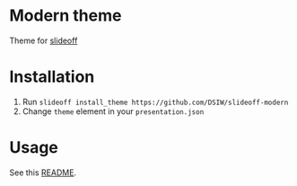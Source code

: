 # Modern theme

Theme for [slideoff](https://github.com/DSIW/slideoff)

# Installation

1. Run `slideoff install_theme https://github.com/DSIW/slideoff-modern`
1. Change `theme` element in your `presentation.json`

# Usage

See this [README](https://github.com/DSIW/slideoff/blob/master/README.md).
